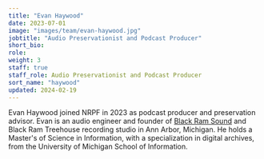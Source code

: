 ```yaml
---
title: "Evan Haywood"
date: 2023-07-01
image: "images/team/evan-haywood.jpg"
jobtitle: "Audio Preservationist and Podcast Producer"
short_bio: 
role: 
weight: 3
staff: true
staff_role: Audio Preservationist and Podcast Producer
sort_name: "haywood"
updated: 2024-02-19
---
```


Evan Haywood joined NRPF in 2023 as podcast producer and preservation advisor.
Evan is an audio engineer and founder of [Black Ram Sound](https://evanhaywood.bandcamp.com/community)
and Black Ram Treehouse recording studio in Ann Arbor, Michigan.
He holds a Master's of Science in Information, with a specialization
in digital archives, from the University of Michigan School of Information.
